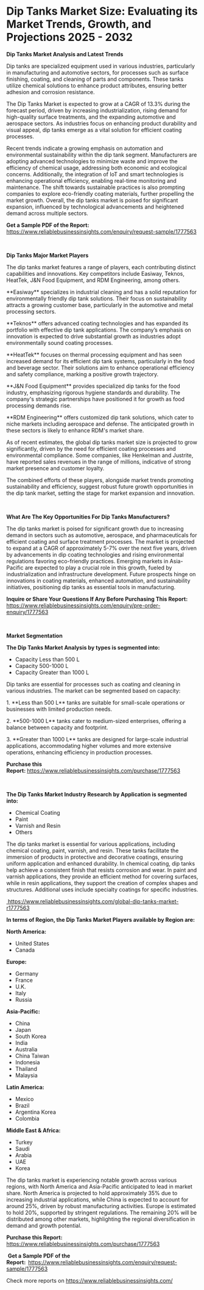 <p><h1>Dip Tanks Market Size: Evaluating its Market Trends, Growth, and Projections 2025 - 2032</h1></p><p><strong>Dip Tanks Market Analysis and Latest Trends</strong></p>
<p><p>Dip tanks are specialized equipment used in various industries, particularly in manufacturing and automotive sectors, for processes such as surface finishing, coating, and cleaning of parts and components. These tanks utilize chemical solutions to enhance product attributes, ensuring better adhesion and corrosion resistance.</p><p>The Dip Tanks Market is expected to grow at a CAGR of 13.3% during the forecast period, driven by increasing industrialization, rising demand for high-quality surface treatments, and the expanding automotive and aerospace sectors. As industries focus on enhancing product durability and visual appeal, dip tanks emerge as a vital solution for efficient coating processes.</p><p>Recent trends indicate a growing emphasis on automation and environmental sustainability within the dip tank segment. Manufacturers are adopting advanced technologies to minimize waste and improve the efficiency of chemical usage, addressing both economic and ecological concerns. Additionally, the integration of IoT and smart technologies is enhancing operational efficiency, enabling real-time monitoring and maintenance. The shift towards sustainable practices is also prompting companies to explore eco-friendly coating materials, further propelling the market growth. Overall, the dip tanks market is poised for significant expansion, influenced by technological advancements and heightened demand across multiple sectors.</p></p>
<p><strong>Get a Sample PDF of the Report:&nbsp;</strong> <a href="https://www.reliablebusinessinsights.com/enquiry/request-sample/1777563?utm_campaign=3043&utm_medium=2&utm_source=Github&utm_content=ia&utm_term=09042025&utm_id=dip-tanks">https://www.reliablebusinessinsights.com/enquiry/request-sample/1777563</a></p>
<p>&nbsp;</p>
<p><strong>Dip Tanks Major Market Players</strong></p>
<p><p>The dip tanks market features a range of players, each contributing distinct capabilities and innovations. Key competitors include Easiway, Teknos, HeatTek, J&N Food Equipment, and RDM Engineering, among others. </p><p>**Easiway** specializes in industrial cleaning and has a solid reputation for environmentally friendly dip tank solutions. Their focus on sustainability attracts a growing customer base, particularly in the automotive and metal processing sectors. </p><p>**Teknos** offers advanced coating technologies and has expanded its portfolio with effective dip tank applications. The company’s emphasis on innovation is expected to drive substantial growth as industries adopt environmentally sound coating processes.</p><p>**HeatTek** focuses on thermal processing equipment and has seen increased demand for its efficient dip tank systems, particularly in the food and beverage sector. Their solutions aim to enhance operational efficiency and safety compliance, marking a positive growth trajectory.</p><p>**J&N Food Equipment** provides specialized dip tanks for the food industry, emphasizing rigorous hygiene standards and durability. The company's strategic partnerships have positioned it for growth as food processing demands rise.</p><p>**RDM Engineering** offers customized dip tank solutions, which cater to niche markets including aerospace and defense. The anticipated growth in these sectors is likely to enhance RDM's market share.</p><p>As of recent estimates, the global dip tanks market size is projected to grow significantly, driven by the need for efficient coating processes and environmental compliance. Some companies, like Henkelman and Justrite, have reported sales revenues in the range of millions, indicative of strong market presence and customer loyalty.</p><p>The combined efforts of these players, alongside market trends promoting sustainability and efficiency, suggest robust future growth opportunities in the dip tank market, setting the stage for market expansion and innovation.</p></p>
<p>&nbsp;</p>
<p><strong>What Are The Key Opportunities For Dip Tanks Manufacturers?</strong></p>
<p><p>The dip tanks market is poised for significant growth due to increasing demand in sectors such as automotive, aerospace, and pharmaceuticals for efficient coating and surface treatment processes. The market is projected to expand at a CAGR of approximately 5-7% over the next five years, driven by advancements in dip coating technologies and rising environmental regulations favoring eco-friendly practices. Emerging markets in Asia-Pacific are expected to play a crucial role in this growth, fueled by industrialization and infrastructure development. Future prospects hinge on innovations in coating materials, enhanced automation, and sustainability initiatives, positioning dip tanks as essential tools in manufacturing.</p></p>
<p><strong>Inquire or Share Your Questions If Any Before Purchasing This Report:</strong> <a href="https://www.reliablebusinessinsights.com/enquiry/pre-order-enquiry/1777563?utm_campaign=3043&utm_medium=2&utm_source=Github&utm_content=ia&utm_term=09042025&utm_id=dip-tanks">https://www.reliablebusinessinsights.com/enquiry/pre-order-enquiry/1777563</a></p>
<p>&nbsp;</p>
<p><strong>Market Segmentation</strong></p>
<p><strong>The Dip Tanks Market Analysis by types is segmented into:</strong></p>
<p><ul><li>Capacity Less than 500 L</li><li>Capacity 500-1000 L</li><li>Capacity Greater than 1000 L</li></ul></p>
<p><p>Dip tanks are essential for processes such as coating and cleaning in various industries. The market can be segmented based on capacity: </p><p>1. **Less than 500 L** tanks are suitable for small-scale operations or businesses with limited production needs.  </p><p>2. **500-1000 L** tanks cater to medium-sized enterprises, offering a balance between capacity and footprint.  </p><p>3. **Greater than 1000 L** tanks are designed for large-scale industrial applications, accommodating higher volumes and more extensive operations, enhancing efficiency in production processes.</p></p>
<p><strong>Purchase this Report:&nbsp;</strong><a href="https://www.reliablebusinessinsights.com/purchase/1777563?utm_campaign=3043&utm_medium=2&utm_source=Github&utm_content=ia&utm_term=09042025&utm_id=dip-tanks">https://www.reliablebusinessinsights.com/purchase/1777563</a></p>
<p>&nbsp;</p>
<p><strong>The Dip Tanks Market Industry Research by Application is segmented into:</strong></p>
<p><ul><li>Chemical Coating</li><li>Paint</li><li>Varnish and Resin</li><li>Others</li></ul></p>
<p><p>The dip tanks market is essential for various applications, including chemical coating, paint, varnish, and resin. These tanks facilitate the immersion of products in protective and decorative coatings, ensuring uniform application and enhanced durability. In chemical coating, dip tanks help achieve a consistent finish that resists corrosion and wear. In paint and varnish applications, they provide an efficient method for covering surfaces, while in resin applications, they support the creation of complex shapes and structures. Additional uses include specialty coatings for specific industries.</p></p>
<p><a href="https://www.reliablebusinessinsights.com/global-dip-tanks-market-r1777563?utm_campaign=3043&utm_medium=2&utm_source=Github&utm_content=ia&utm_term=09042025&utm_id=dip-tanks">&nbsp;https://www.reliablebusinessinsights.com/global-dip-tanks-market-r1777563</a></p>
<p><strong>In terms of Region, the Dip Tanks Market Players available by Region are:</strong></p>
<p>
    <p> <strong> North America: </strong>
        <ul>
            <li>United States</li>
            <li>Canada</li>
        </ul>
        </p> 
    <p> <strong> Europe: </strong>
        <ul>
            <li>Germany</li>
            <li>France</li>
            <li>U.K.</li>
            <li>Italy</li>
            <li>Russia</li>
        </ul>
        </p> 
    <p> <strong> Asia-Pacific: </strong>
        <ul>
            <li>China</li>
            <li>Japan</li>
            <li>South Korea</li>
            <li>India</li>
            <li>Australia</li>
            <li>China Taiwan</li>
            <li>Indonesia</li>
            <li>Thailand</li>
            <li>Malaysia</li>
        </ul>
        </p> 
    <p> <strong> Latin America: </strong>
        <ul>
            <li>Mexico</li>
            <li>Brazil</li>
            <li>Argentina Korea</li>
            <li>Colombia</li>
        </ul>
        </p> 
    <p> <strong> Middle East & Africa: </strong>
        <ul>
            <li>Turkey</li>
            <li>Saudi</li>
            <li>Arabia</li>
            <li>UAE</li>
            <li>Korea</li>
        </ul>
    </p>
    </p>
<p><p>The dip tanks market is experiencing notable growth across various regions, with North America and Asia-Pacific anticipated to lead in market share. North America is projected to hold approximately 35% due to increasing industrial applications, while China is expected to account for around 25%, driven by robust manufacturing activities. Europe is estimated to hold 20%, supported by stringent regulations. The remaining 20% will be distributed among other markets, highlighting the regional diversification in demand and growth potential.</p></p>
<p><strong>Purchase this Report: </strong><a href="https://www.reliablebusinessinsights.com/purchase/1777563?utm_campaign=3043&utm_medium=2&utm_source=Github&utm_content=ia&utm_term=09042025&utm_id=dip-tanks">https://www.reliablebusinessinsights.com/purchase/1777563</a></p>
<p>&nbsp;<strong>Get a Sample PDF of the Report:&nbsp;&nbsp;</strong><a href="https://www.reliablebusinessinsights.com/enquiry/request-sample/1777563?utm_campaign=3043&utm_medium=2&utm_source=Github&utm_content=ia&utm_term=09042025&utm_id=dip-tanks">https://www.reliablebusinessinsights.com/enquiry/request-sample/1777563</a></p>
<p><strong></strong></p>
<p>Check more reports on <a href="https://www.reliablebusinessinsights.com/?utm_campaign=3043&utm_medium=2&utm_source=Github&utm_content=ia&utm_term=09042025&utm_id=dip-tanks">https://www.reliablebusinessinsights.com/</a></p>
